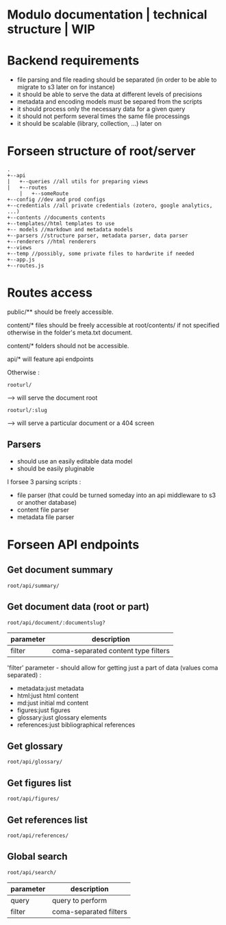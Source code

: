 Modulo documentation | technical structure | WIP
=================


# Backend requirements

* file parsing and file reading should be separated (in order to be able to migrate to s3 later on for instance)
* it should be able to serve the data at different levels of precisions
* metadata and encoding models must be separed from the scripts
* it should process only the necessary data for a given query
* it should not perform several times the same file processings
* it should be scalable (library, collection, ...) later on

# Forseen structure of root/server

```
.
+--api
|   +--queries //all utils for preparing views
|   +--routes
    |   +--someRoute
+--config //dev and prod configs
+--credentials //all private credentials (zotero, google analytics, ...)
+--contents //documents contents
+--templates//html templates to use
+-- models //markdown and metadata models
+--parsers //structure parser, metadata parser, data parser
+--renderers //html renderers
+--views
+--temp //possibly, some private files to hardwrite if needed
+--app.js
+--routes.js
```

# Routes access

public/** should be freely accessible.

content/* files should be freely accessible at root/contents/ if not specified otherwise in the folder's meta.txt document.

content/* folders should not be accessible.

api/* will feature api endpoints

Otherwise : 

```
rooturl/
```

--> will serve the document root

```
rooturl/:slug
```

--> will serve a particular document or a 404 screen

## Parsers

* should use an easily editable data model
* should be easily pluginable

I forsee 3 parsing scripts :

* file parser (that could be turned someday into an api middleware to s3 or another database)
* content file parser
* metadata file parser

# Forseen API endpoints

## Get document summary

```
root/api/summary/
```

## Get document data (root or part)

```
root/api/document/:documentslug?
```

| parameter | description |
| --------- | ----------- |
| filter | coma-separated content type filters |

'filter' parameter - should allow for getting just a part of data (values coma separated) :
* metadata:just metadata
* html:just html content
* md:just initial md content
* figures:just figures
* glossary:just glossary elements
* references:just bibliographical references

## Get glossary

```
root/api/glossary/
```

## Get figures list

```
root/api/figures/
```

## Get references list

```
root/api/references/
```

## Global search

```
root/api/search/
```

| parameter | description |
| -------- | -------- |
| query | query to perform |
| filter | coma-separated filters |
